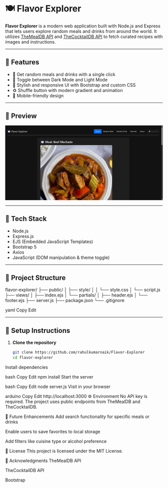 # 🍽️ Flavor Explorer

**Flavor Explorer** is a modern web application built with Node.js and Express that lets users explore random meals and drinks from around the world. It utilizes [TheMealDB API](https://www.themealdb.com/) and [TheCocktailDB API](https://www.thecocktaildb.com/) to fetch curated recipes with images and instructions.

---

## 🌟 Features

- 🔀 Get random meals and drinks with a single click  
- 🌙 Toggle between Dark Mode and Light Mode  
- 💅 Stylish and responsive UI with Bootstrap and custom CSS  
- ♻️ Shuffle button with modern gradient and animation  
- 📱 Mobile-friendly design  

---

## 📸 Preview

![Screenshot](public/assets/screenshot.png)

---

## 🚀 Tech Stack

- Node.js  
- Express.js  
- EJS (Embedded JavaScript Templates)  
- Bootstrap 5  
- Axios  
- JavaScript (DOM manipulation & theme toggle)

---

## 📂 Project Structure

flavor-explorer/
├── public/
│ ├── style/
│ │ └── style.css
│ └── script.js
├── views/
│ ├── index.ejs
│ └── partials/
│ ├── header.ejs
│ └── footer.ejs
├── server.js
├── package.json
└── .gitignore

yaml
Copy
Edit

---

## 🔧 Setup Instructions

1. **Clone the repository**
   ```bash
   git clone https://github.com/rahulkumarnaik/Flavor-Explorer
   cd flavor-explorer
Install dependencies

bash
Copy
Edit
npm install
Start the server

bash
Copy
Edit
node server.js
Visit in your browser

arduino
Copy
Edit
http://localhost:3000
⚙️ Environment
No API key is required. The project uses public endpoints from TheMealDB and TheCocktailDB.

📌 Future Enhancements
Add search functionality for specific meals or drinks

Enable users to save favorites to local storage

Add filters like cuisine type or alcohol preference

📄 License
This project is licensed under the MIT License.

🙌 Acknowledgments
TheMealDB API

TheCocktailDB API

Bootstrap

